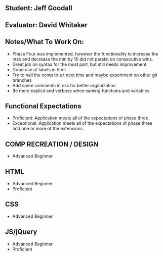## Student: Jeff Goodall
## Evaluator: David Whitaker
## Notes/What To Work On:

* Phase Four was implemented, however the functionality to increase the max and decrease the min by 10 did not persist on consecutive wins.
* Great job on syntax for the most part, but still needs improvement.
* Good use of labels in html
* Try to nail the comp to a t next time and maybe experiment on other git branches
* Add some comments in css for better organization
* Be more explicit and verbose when naming functions and variables

## Functional Expectations

* Proficient: Application meets all of the expectations of phase three.  
* Exceptional: Application meets all of the expectations of phase three and one or more of the extensions.

## COMP RECREATION / DESIGN

* Advanced Beginner  

## HTML

* Advanced Beginner
* Proficient  

## CSS

* Advanced Beginner  

## JS/jQuery

* Advanced Beginner
* Proficient  

